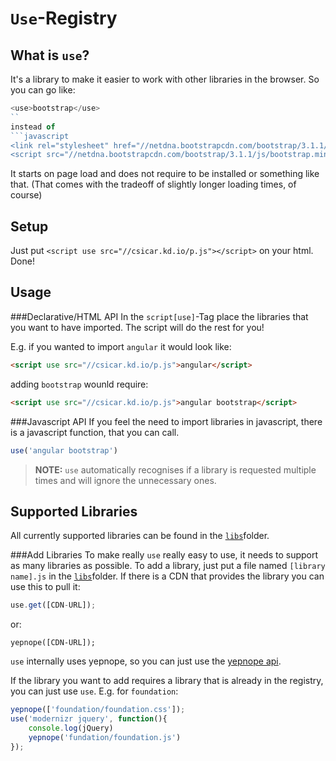 `Use`-Registry
===

What is `use`?
---

It's a library to make it easier to work with other libraries in the browser. So you can go like:
```javascript
<use>bootstrap</use>
``
instead of
```javascript
<link rel="stylesheet" href="//netdna.bootstrapcdn.com/bootstrap/3.1.1/css/bootstrap.min.css">
<script src="//netdna.bootstrapcdn.com/bootstrap/3.1.1/js/bootstrap.min.js"></script>
```
It starts on page load and does not require to be  installed or something like that.
(That comes with the tradeoff of slightly longer loading times, of course)

Setup
---

Just put `<script use src="//csicar.kd.io/p.js"></script>` on your html. Done!

Usage
---

###Declarative/HTML API
In the `script[use]`-Tag place the libraries that you want to have imported. The script will do the rest for you!

E.g. if you wanted to import `angular` it would look like:

```html
<script use src="//csicar.kd.io/p.js">angular</script>
```

adding `bootstrap` wounld require:

```html
<script use src="//csicar.kd.io/p.js">angular bootstrap</script>
```

###Javascript API
If you feel the need to import libraries in javascript, there is a javascript function, that you can call.
```javascript
use('angular bootstrap')
```

> **NOTE:** `use` automatically recognises if a library is requested multiple times and will ignore the unnecessary ones.
 
Supported Libraries
---

All currently supported libraries can be found in the [`libs`](https://github.com/csicar/Registry/tree/master/libs)folder.

###Add Libraries
To make really `use` really easy to use, it needs to support as many libraries as possible. To add a library, just put a file named `[library name].js` in the [`libs`](https://github.com/csicar/Registry/tree/master/libs)folder. If there is a CDN that provides the library you can use this to pull it:
```javascript
use.get([CDN-URL]);
```
or:
```
yepnope([CDN-URL]);
```

`use` internally uses yepnope, so you can just use the [yepnope api](http://yepnopejs.com/#api).

If the library you want to add requires a library that is already in the registry, you can just use `use`.
E.g. for `foundation`:
```javascript
yepnope(['foundation/foundation.css']);
use('modernizr jquery', function(){
	console.log(jQuery)
	yepnope('fundation/foundation.js')
});
```